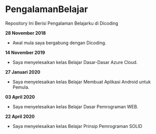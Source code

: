 # PengalamanBelajar
Repository Ini Berisi Pengalaman Belajarku di Dicoding

**28 November 2018**
 * Awal mula saya bergabung dengan Dicoding.

**14 November 2019**
 * Saya menyelesaikan kelas Belajar Dasar-Dasar Azure Cloud.

**27 Januari 2020**
 * Saya menyelesaikan kelas Belajar Membuat Aplikasi Android untuk Pemula.

**03 April 2020**
 * Saya menyelesaikan kelas Belajar Dasar Pemrograman WEB.

**22 April 2020**
 * Saya menyelesaikan kelas Belajar Prinsip Pemrograman SOLID
